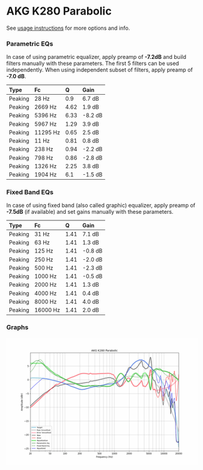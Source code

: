 # AKG K280 Parabolic
See [usage instructions](https://github.com/jaakkopasanen/AutoEq#usage) for more options and info.

### Parametric EQs
In case of using parametric equalizer, apply preamp of **-7.2dB** and build filters manually
with these parameters. The first 5 filters can be used independently.
When using independent subset of filters, apply preamp of **-7.0 dB**.

| Type    | Fc       |    Q | Gain    |
|:--------|:---------|:-----|:--------|
| Peaking | 28 Hz    | 0.9  | 6.7 dB  |
| Peaking | 2669 Hz  | 4.62 | 1.9 dB  |
| Peaking | 5396 Hz  | 6.33 | -8.2 dB |
| Peaking | 5967 Hz  | 1.29 | 3.9 dB  |
| Peaking | 11295 Hz | 0.65 | 2.5 dB  |
| Peaking | 11 Hz    | 0.81 | 0.8 dB  |
| Peaking | 238 Hz   | 0.94 | -2.2 dB |
| Peaking | 798 Hz   | 0.86 | -2.8 dB |
| Peaking | 1326 Hz  | 2.25 | 3.8 dB  |
| Peaking | 1904 Hz  | 6.1  | -1.5 dB |

### Fixed Band EQs
In case of using fixed band (also called graphic) equalizer, apply preamp of **-7.5dB**
(if available) and set gains manually with these parameters.

| Type    | Fc       |    Q | Gain    |
|:--------|:---------|:-----|:--------|
| Peaking | 31 Hz    | 1.41 | 7.1 dB  |
| Peaking | 63 Hz    | 1.41 | 1.3 dB  |
| Peaking | 125 Hz   | 1.41 | -0.8 dB |
| Peaking | 250 Hz   | 1.41 | -2.0 dB |
| Peaking | 500 Hz   | 1.41 | -2.3 dB |
| Peaking | 1000 Hz  | 1.41 | -0.5 dB |
| Peaking | 2000 Hz  | 1.41 | 1.3 dB  |
| Peaking | 4000 Hz  | 1.41 | 0.4 dB  |
| Peaking | 8000 Hz  | 1.41 | 4.0 dB  |
| Peaking | 16000 Hz | 1.41 | 2.0 dB  |

### Graphs
![](./AKG%20K280%20Parabolic.png)